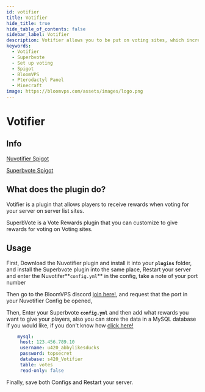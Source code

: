 ```yaml
---
id: votifier
title: Votifier
hide_title: true
hide_table_of_contents: false
sidebar_label: Votifier
description: Votifier allows you to be put on voting sites, which increases your servers visibility. Superbvote allows you to give rewards for players to vote. 
keywords:
  - Votifier
  - Superbvote
  - Set up voting
  - Spigot
  - BloomVPS
  - Pterodactyl Panel
  - Minecraft
image: https://bloomvps.com/assets/images/logo.png
---
```

# **Votifier**

## Info

[Nuvotifier Spigot](https://www.spigotmc.org/resources/nuvotifier.13449/)

[Superbvote Spigot](https://www.spigotmc.org/resources/superbvote.11626/)

## What does the plugin do?
Votifier is a plugin that allows players to receive rewards when voting for your server on server list sites.

SuperbVote is a Vote Rewards plugin that you can customize to give rewards for voting on Voting sites.
## Usage
First, Download the Nuvotifier plugin and install it into your **`plugins`** folder, and install the Superbvote plugin  into the same place, Restart your server and enter the Nuvotifer**`config.yml`** in the config, take a note of your port number

Then go to the BloomVPS discord [join here!](https://discord.gg/bloom), and request that the port in your Nuvotifier Config be opened,


Then,
Enter your Superbvote **`config.yml`** and then add what rewards you want to give your players, also you can store the data in a MySQL database if you would like, if you don't know how [click here!](https://docs.bloom.host/plugins)
```YAML
    mysql:
     host: 123.456.789.10
     username: u420_abbylikesducks
     password: topsecret
     database: s420_Votifier
     table: votes
     read-only: false
```

Finally, save both Configs and Restart your server.

